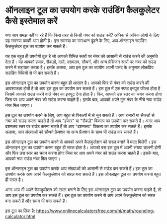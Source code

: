 ऑनलाइन टूल का उपयोग करके राउंडिंग कैलकुलेटर कैसे इस्तेमाल करें
==============================================================

क्या आप समझ नहीं पा रहे हैं कि किस तरह से किसी नंबर को राउंड करें? अधिक से अधिक लोगों के लिए यह समस्या काफी आम होती है। इस समस्या का समाधान ढूंढने के लिए, आप ऑनलाइन राउंडिंग कैलकुलेटर टूल का उपयोग कर सकते हैं।

यह एक बहुत ही उपयोगी टूल है जो आपको विभिन्न स्तरों पर नंबर को आसानी से राउंड करने की अनुमति देता है। यह आपको हजार, सैकड़ों, दसों, दशमलव, सौथर्न, और अन्य प्रेसिजन स्तरों पर नंबर को राउंड करने में सहायता करता है। इसके अलावा, आप इस टूल का उपयोग अपनी पसंद के अनुसार लोकप्रिय राउंडिंग विधियों से भी कर सकते हैं।

इस ऑनलाइन टूल का उपयोग करना बहुत ही आसान है। आपको फिर से नंबर को राउंड करने की आवश्यकता होती है तो आप इस टूल का उपयोग कर सकते हैं। इस टूल में एक स्पष्ट इनपुट फील्ड होता है जिसमें आपको राउंड करने वाले नंबर का इनपुट देना होता है। फिर, आपको उस स्तर का चयन करना होगा जिस पर आप अपने नंबर को राउंड करना चाहते हैं। इसके बाद, आपको अपने मूल नंबर के नीचे नया राउंड नंबर मिल जाएगा।

इस टूल का उपयोग करने के लिए, आप बहुत से विकल्पों में से चुन सकते हैं। आप हजारों या सैकड़ों से नंबर को राउंड करना चाहते हैं तो आप "हजार" या "सैकड़े" विकल्प का उपयोग कर सकते हैं। अगर आप दशमलव स्तर पर राउंड करना चाहते हैं तो आप "दशमलव" विकल्प का उपयोग कर सकते हैं। इसके अलावा, आप संख्याओं को सौथर्न फ्रैक्शन या अन्य फ्रैक्शन के साथ भी राउंड कर सकते हैं।

इस ऑनलाइन टूल का उपयोग करने से आपको अपने कैलकुलेशन को सरल बनाने में मदद मिलेगी। इस ऑनलाइन टूल का उपयोग करना बहुत ही सरल होता है। आपको बस इस टूल में अपनी संख्या डालनी होगी और फिर उस स्तर का चयन करना होगा जिस पर आप अपने नंबर को राउंड करना चाहते हैं। इसके बाद, आपको नया राउंड नंबर मिल जाएगा।

इस ऑनलाइन टूल का उपयोग करके आप संख्याओं को आसानी से राउंड कर सकते हैं। इस टूल का उपयोग करके आप अपने कैलकुलेशन को सरल बना सकते हैं। इस ऑनलाइन टूल का उपयोग करना बहुत ही सरल है।

अगर आप भी अपने कैलकुलेशन को सरल बनाने के लिए इस ऑनलाइन टूल का उपयोग करना चाहते हैं, तो आप इस टूल का उपयोग कर सकते हैं। इस टूल का उपयोग करने से आप अपने कैलकुलेशन को सरल बना सकते हैं और समय भी बचा सकते हैं।

इस टूल का लिंक है: <https://www.onlinecalculatorsfree.com/hi/math/rounding-calculator.html>